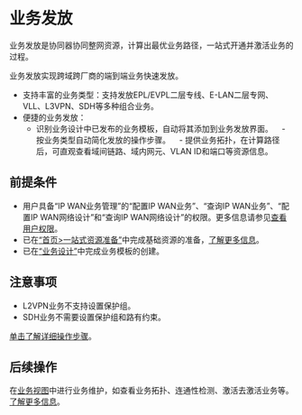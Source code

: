 # 业务发放
业务发放是协同器协同整网资源，计算出最优业务路径，一站式开通并激活业务的过程。

业务发放实现跨域跨厂商的端到端业务快速发放。
- 支持丰富的业务类型：支持发放EPL/EVPL二层专线、E-LAN二层专网、VLL、L3VPN、SDH等多种组合业务。
- 便捷的业务发放：
    - 识别业务设计中已发布的业务模板，自动将其添加到业务发放界面。
    - 按业务类型自动简化发放的操作步骤。
    - 提供业务拓扑，在计算路径后，可直观查看域间链路、域内网元、VLAN ID和端口等资源信息。

## 前提条件
- 用户具备“IP WAN业务管理”的“配置IP WAN业务”、“查询IP WAN业务”、“配置IP WAN网络设计”和“查询IP WAN网络设计”的权限。更多信息请参见[查看用户权限](https://100.100.183.196:31943/hedex/infoCenterHome.html "")。
- 已在[“首页>一站式资源准备”](https://100.100.183.196:31943/hedex/infoCenterHome.html "")中完成基础资源的准备，[了解更多信息](https://100.100.183.196:31943/hedex/infoCenterHome.html "")。
- 已在[“业务设计”](https://100.100.183.196:31943/hedex/infoCenterHome.html "")中完成业务模板的创建。

## 注意事项
- L2VPN业务不支持设置保护组。
- SDH业务不需要设置保护组和路有约束。

[单击了解详细操作步骤](https://100.100.183.196:31943/hedex/infoCenterHome.html "")。

## 后续操作
在[业务视图](https://100.100.183.196:31943/hedex/infoCenterHome.html "")中进行业务维护，如查看业务拓扑、连通性检测、激活去激活业务等。[了解更多信息](https://100.100.183.196:31943/hedex/infoCenterHome.html "")。
